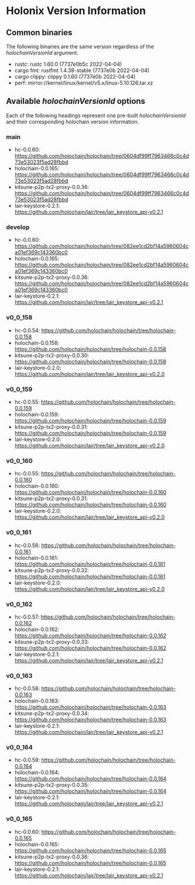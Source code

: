 # Holonix Version Information

## Common binaries
The following binaries are the same version regardless of the _holochainVersionId_ argument.

- rustc: rustc 1.60.0 (7737e0b5c 2022-04-04)
- cargo fmt: rustfmt 1.4.38-stable (7737e0b 2022-04-04)
- cargo clippy: clippy 0.1.60 (7737e0b 2022-04-04)
- perf: mirror://kernel/linux/kernel/v5.x/linux-5.10.126.tar.xz

## Available _holochainVersionId_ options
Each of the following headings represent one pre-built _holochainVersionId_ and their corresponding holochain version information.

### main
- hc-0.0.60: https://github.com/holochain/holochain/tree/0604df99ff7963466c0c4d73e53023f5ad28fbbd
- holochain-0.0.165: https://github.com/holochain/holochain/tree/0604df99ff7963466c0c4d73e53023f5ad28fbbd
- kitsune-p2p-tx2-proxy-0.0.36: https://github.com/holochain/holochain/tree/0604df99ff7963466c0c4d73e53023f5ad28fbbd
- lair-keystore-0.2.1: https://github.com/holochain/lair/tree/lair_keystore_api-v0.2.1

### develop
- hc-0.0.60: https://github.com/holochain/holochain/tree/082ee1cd2bf14a5960604ca01ef369c143360bc0
- holochain-0.0.165: https://github.com/holochain/holochain/tree/082ee1cd2bf14a5960604ca01ef369c143360bc0
- kitsune-p2p-tx2-proxy-0.0.36: https://github.com/holochain/holochain/tree/082ee1cd2bf14a5960604ca01ef369c143360bc0
- lair-keystore-0.2.1: https://github.com/holochain/lair/tree/lair_keystore_api-v0.2.1

### v0_0_158
- hc-0.0.54: https://github.com/holochain/holochain/tree/holochain-0.0.158
- holochain-0.0.158: https://github.com/holochain/holochain/tree/holochain-0.0.158
- kitsune-p2p-tx2-proxy-0.0.30: https://github.com/holochain/holochain/tree/holochain-0.0.158
- lair-keystore-0.2.0: https://github.com/holochain/lair/tree/lair_keystore_api-v0.2.0

### v0_0_159
- hc-0.0.55: https://github.com/holochain/holochain/tree/holochain-0.0.159
- holochain-0.0.159: https://github.com/holochain/holochain/tree/holochain-0.0.159
- kitsune-p2p-tx2-proxy-0.0.31: https://github.com/holochain/holochain/tree/holochain-0.0.159
- lair-keystore-0.2.0: https://github.com/holochain/lair/tree/lair_keystore_api-v0.2.0

### v0_0_160
- hc-0.0.55: https://github.com/holochain/holochain/tree/holochain-0.0.160
- holochain-0.0.160: https://github.com/holochain/holochain/tree/holochain-0.0.160
- kitsune-p2p-tx2-proxy-0.0.31: https://github.com/holochain/holochain/tree/holochain-0.0.160
- lair-keystore-0.2.0: https://github.com/holochain/lair/tree/lair_keystore_api-v0.2.0

### v0_0_161
- hc-0.0.56: https://github.com/holochain/holochain/tree/holochain-0.0.161
- holochain-0.0.161: https://github.com/holochain/holochain/tree/holochain-0.0.161
- kitsune-p2p-tx2-proxy-0.0.32: https://github.com/holochain/holochain/tree/holochain-0.0.161
- lair-keystore-0.2.0: https://github.com/holochain/lair/tree/lair_keystore_api-v0.2.0

### v0_0_162
- hc-0.0.57: https://github.com/holochain/holochain/tree/holochain-0.0.162
- holochain-0.0.162: https://github.com/holochain/holochain/tree/holochain-0.0.162
- kitsune-p2p-tx2-proxy-0.0.33: https://github.com/holochain/holochain/tree/holochain-0.0.162
- lair-keystore-0.2.1: https://github.com/holochain/lair/tree/lair_keystore_api-v0.2.1

### v0_0_163
- hc-0.0.58: https://github.com/holochain/holochain/tree/holochain-0.0.163
- holochain-0.0.163: https://github.com/holochain/holochain/tree/holochain-0.0.163
- kitsune-p2p-tx2-proxy-0.0.34: https://github.com/holochain/holochain/tree/holochain-0.0.163
- lair-keystore-0.2.1: https://github.com/holochain/lair/tree/lair_keystore_api-v0.2.1

### v0_0_164
- hc-0.0.59: https://github.com/holochain/holochain/tree/holochain-0.0.164
- holochain-0.0.164: https://github.com/holochain/holochain/tree/holochain-0.0.164
- kitsune-p2p-tx2-proxy-0.0.35: https://github.com/holochain/holochain/tree/holochain-0.0.164
- lair-keystore-0.2.1: https://github.com/holochain/lair/tree/lair_keystore_api-v0.2.1

### v0_0_165
- hc-0.0.60: https://github.com/holochain/holochain/tree/holochain-0.0.165
- holochain-0.0.165: https://github.com/holochain/holochain/tree/holochain-0.0.165
- kitsune-p2p-tx2-proxy-0.0.36: https://github.com/holochain/holochain/tree/holochain-0.0.165
- lair-keystore-0.2.1: https://github.com/holochain/lair/tree/lair_keystore_api-v0.2.1

